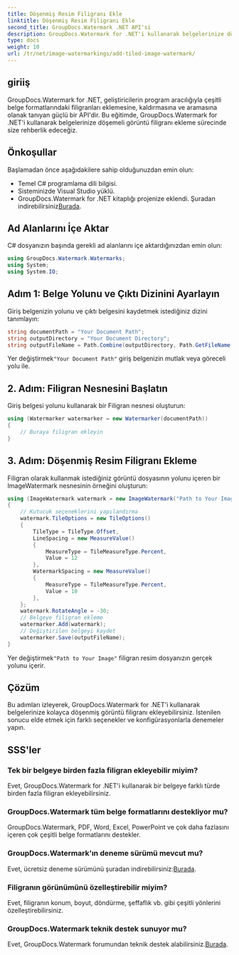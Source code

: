 ```yaml
---
title: Döşenmiş Resim Filigranı Ekle
linktitle: Döşenmiş Resim Filigranı Ekle
second_title: GroupDocs.Watermark .NET API'si
description: GroupDocs.Watermark for .NET'i kullanarak belgelerinize döşemeli görüntü filigranlarını nasıl ekleyeceğinizi öğrenin. Kolay, verimli ve özelleştirilebilir.
type: docs
weight: 10
url: /tr/net/image-watermarkings/add-tiled-image-watermark/
---
```

## giriiş
GroupDocs.Watermark for .NET, geliştiricilerin program aracılığıyla çeşitli belge formatlarındaki filigranları eklemesine, kaldırmasına ve aramasına olanak tanıyan güçlü bir API'dir. Bu eğitimde, GroupDocs.Watermark for .NET'i kullanarak belgelerinize döşemeli görüntü filigranı ekleme sürecinde size rehberlik edeceğiz.
## Önkoşullar
Başlamadan önce aşağıdakilere sahip olduğunuzdan emin olun:
- Temel C# programlama dili bilgisi.
- Sisteminizde Visual Studio yüklü.
- GroupDocs.Watermark for .NET kitaplığı projenize eklendi. Şuradan indirebilirsiniz[Burada](https://releases.groupdocs.com/Watermark/net/).

## Ad Alanlarını İçe Aktar
C# dosyanızın başında gerekli ad alanlarını içe aktardığınızdan emin olun:
```csharp
using GroupDocs.Watermark.Watermarks;
using System;
using System.IO;
```
## Adım 1: Belge Yolunu ve Çıktı Dizinini Ayarlayın
Giriş belgenizin yolunu ve çıktı belgesini kaydetmek istediğiniz dizini tanımlayın:
```csharp
string documentPath = "Your Document Path";
string outputDirectory = "Your Document Directory";
string outputFileName = Path.Combine(outputDirectory, Path.GetFileName(documentPath));
```
 Yer değiştirmek`"Your Document Path"` giriş belgenizin mutlak veya göreceli yolu ile.
## 2. Adım: Filigran Nesnesini Başlatın
Giriş belgesi yolunu kullanarak bir Filigran nesnesi oluşturun:
```csharp
using (Watermarker watermarker = new Watermarker(documentPath))
{
    // Buraya filigran ekleyin
}
```
## 3. Adım: Döşenmiş Resim Filigranı Ekleme
Filigran olarak kullanmak istediğiniz görüntü dosyasının yolunu içeren bir ImageWatermark nesnesinin örneğini oluşturun:
```csharp
using (ImageWatermark watermark = new ImageWatermark("Path to Your Image"))
{
    // Kutucuk seçeneklerini yapılandırma
    watermark.TileOptions = new TileOptions()
    {
        TileType = TileType.Offset,
        LineSpacing = new MeasureValue()
        {
            MeasureType = TileMeasureType.Percent,
            Value = 12
        },
        WatermarkSpacing = new MeasureValue()
        {
            MeasureType = TileMeasureType.Percent,
            Value = 10
        },
    };
    watermark.RotateAngle = -30;
    // Belgeye filigran ekleme
    watermarker.Add(watermark);
    // Değiştirilen belgeyi kaydet
    watermarker.Save(outputFileName);
}
```
 Yer değiştirmek`"Path to Your Image"` filigran resim dosyanızın gerçek yolunu içerir.

## Çözüm
Bu adımları izleyerek, GroupDocs.Watermark for .NET'i kullanarak belgelerinize kolayca döşenmiş görüntü filigranı ekleyebilirsiniz. İstenilen sonucu elde etmek için farklı seçenekler ve konfigürasyonlarla denemeler yapın.
## SSS'ler
### Tek bir belgeye birden fazla filigran ekleyebilir miyim?
Evet, GroupDocs.Watermark for .NET'i kullanarak bir belgeye farklı türde birden fazla filigran ekleyebilirsiniz.
### GroupDocs.Watermark tüm belge formatlarını destekliyor mu?
GroupDocs.Watermark, PDF, Word, Excel, PowerPoint ve çok daha fazlasını içeren çok çeşitli belge formatlarını destekler.
### GroupDocs.Watermark'ın deneme sürümü mevcut mu?
 Evet, ücretsiz deneme sürümünü şuradan indirebilirsiniz:[Burada](https://releases.groupdocs.com/).
### Filigranın görünümünü özelleştirebilir miyim?
Evet, filigranın konum, boyut, döndürme, şeffaflık vb. gibi çeşitli yönlerini özelleştirebilirsiniz.
### GroupDocs.Watermark teknik destek sunuyor mu?
 Evet, GroupDocs.Watermark forumundan teknik destek alabilirsiniz.[Burada](https://forum.groupdocs.com/c/watermark/19).